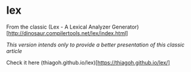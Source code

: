 # lex
From the classic (Lex - A Lexical Analyzer Generator)[http://dinosaur.compilertools.net/lex/index.html]

*This version intends only to provide a better presentation of this classic article*

Check it here (thiagoh.github.io/lex)[https://thiagoh.github.io/lex/]
